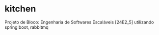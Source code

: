 # kitchen
Projeto de Bloco: Engenharia de Softwares Escaláveis [24E2_5] utilizando spring boot, rabbitmq
